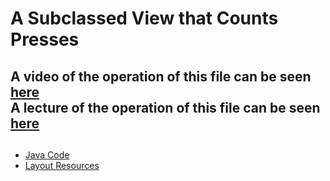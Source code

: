 # A Subclassed View that Counts Presses

## A video of the operation of this file can be seen [here](https://www.youtube.com/watch?v=JRnLsKjzIzg)<br> A lecture of the operation of this file can be seen [here](https://www.youtube.com/watch?v=m7BHzptFEUA)

## 

 - [Java Code](./app/src/main/java/com/example/pckosek/customviews_04) <br>
 - [Layout Resources](./app/src/main/res/layout)